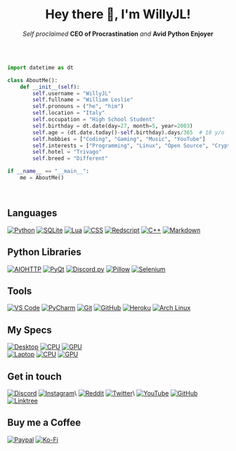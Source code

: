 <h1 align="center">Hey there 👋, I'm WillyJL!</h1>
<p align="center">
    <i>Self proclaimed</i> <b>CEO of Procrastination</b> <i>and</i> <b>Avid Python Enjoyer</b>
</p>

<br />

<br />

```py
import datetime as dt

class AboutMe():
    def __init__(self):
        self.username = "WillyJL"
        self.fullname = "William Leslie"
        self.pronouns = ("he", "him")
        self.location = "Italy"
        self.occupation = "High School Student"
        self.birthday = dt.date(day=27, month=5, year=2003)
        self.age = (dt.date.today()-self.birthday).days/365  # 18 y/o
        self.hobbies = ["Coding", "Gaming", "Music", "YouTube"]
        self.interests = ["Programming", "Linux", "Open Source", "Crypto"]
        self.hotel = "Trivago"
        self.breed = "Different"

if __name__ == "__main__":
    me = AboutMe()
```

<br />

Languages
---------
[![Python](    https://img.shields.io/badge/-Python-3776FB?style=for-the-badge&logo=python&logoColor=white                               )](https://www.python.org/)
[![SQLite](    https://img.shields.io/badge/-SQLite-DF9100?style=for-the-badge&logo=sqlite&logoColor=white                               )](https://www.sqlite.org/)
[![Lua](       https://img.shields.io/badge/-Lua-2C39BD?style=for-the-badge&logo=lua&logoColor=white                                     )](https://www.lua.org/)
[![CSS](       https://img.shields.io/badge/-CSS-DD3A0A?style=for-the-badge&logo=css3&logoColor=white                                    )](https://www.w3.org/Style/CSS/)
[![Redscript]( https://img.shields.io/badge/-Redscript-DC382D?style=for-the-badge&logo=swift&logoColor=white                             )](https://github.com/jac3km4/redscript)
[![C++](       https://img.shields.io/badge/-C++-00599C?style=for-the-badge&logo=c%2B%2B&logoColor=white                                 )](https://isocpp.org/)
[![Markdown](  https://img.shields.io/badge/-Markdown-222222?style=for-the-badge&logo=markdown&logoColor=white                           )](https://daringfireball.net/projects/markdown)

Python Libraries
-----------------
[![AIOHTTP](   https://img.shields.io/badge/-AIOHTTP-2C5BB4?style=for-the-badge&logo=aiohttp&logoColor=white                             )](https://docs.aiohttp.org/en/stable)
[![PyQt](      https://img.shields.io/badge/-PyQt-00BD00?style=for-the-badge&logo=qt&logoColor=white                                     )](https://riverbankcomputing.com/software/pyqt/intro)
[![Discord.py](https://img.shields.io/badge/-Discord.py-5865F2?style=for-the-badge&logo=discord&logoColor=white                          )](https://discordpy.readthedocs.io/en/stable)
[![Pillow](    https://img.shields.io/badge/-Pillow-FF880F?style=for-the-badge&logo=slickpic&logoColor=white                             )](https://pillow.readthedocs.io/en/stable)
[![Selenium](  https://img.shields.io/badge/-Selenium-43B02A?style=for-the-badge&logo=selenium&logoColor=white                           )](https://selenium-python.readthedocs.io/)

Tools
-----
[![VS Code](   https://img.shields.io/badge/-VS_Code-007ACC?style=for-the-badge&logo=visualstudiocode&logoColor=white                    )](https://code.visualstudio.com/)
[![PyCharm](   https://img.shields.io/badge/-PyCharm-18BEB9?style=for-the-badge&logo=pycharm&logoColor=white                             )](https://www.jetbrains.com/pycharm)
[![Git](       https://img.shields.io/badge/-Git-F05032?style=for-the-badge&logo=git&logoColor=white                                     )](https://git-scm.com/)
[![GitHub](    https://img.shields.io/badge/-GitHub-222222?style=for-the-badge&logo=github&logoColor=white                               )](https://github.com/)
[![Heroku](    https://img.shields.io/badge/-Heroku-7200F8?style=for-the-badge&logo=heroku&logoColor=white                               )](https://www.heroku.com/)
[![Arch Linux](https://img.shields.io/badge/-Arch_Linux-1793D1?style=for-the-badge&logo=archlinux&logoColor=white                        )](https://archlinux.org/)

My Specs
--------
[![Desktop](   https://img.shields.io/badge/Custom-Desktop-333333?style=for-the-badge&logo=pcgamingwiki&logoColor=white&labelColor=FF2299)](https://www.youtube.com/watch?v=TSGiyaMM_W8)
[![CPU](       https://img.shields.io/badge/-Core_i5_9600K-0071C5?style=for-the-badge&logo=intel&logoColor=white                         )](https://ark.intel.com/content/www/us/en/ark/products/134896/intel-core-i59600k-processor-9m-cache-up-to-4-60-ghz.html)
[![GPU](       https://img.shields.io/badge/-RTX_2060_Strix-76B900?style=for-the-badge&logo=nvidia&logoColor=white                       )](https://rog.asus.com/us/graphics-cards/graphics-cards/rog-strix/rog-strix-rtx2060-6g-gaming-model)\
[![Laptop](    https://img.shields.io/badge/Huawei-Laptop-333333?style=for-the-badge&logo=huawei&logoColor=white&labelColor=FF2222       )](https://consumer.huawei.com/en/laptops/matebook-d-14-2020)
[![CPU](       https://img.shields.io/badge/-Ryzen_5_3500U-ED1C24?style=for-the-badge&logo=amd&logoColor=white                           )](https://www.amd.com/en/products/apu/amd-ryzen-5-3500u#product-specs)
[![GPU](       https://img.shields.io/badge/-Integrated_GPU-ED1C24?style=for-the-badge&logo=amd&logoColor=white                          )](https://www.amd.com/en/products/apu/amd-ryzen-5-3500u#product-specs)

Get in touch
------------
[![Discord](   https://img.shields.io/badge/-WillyJL%233633-333333?style=for-the-badge&logo=discord&logoColor=white&labelColor=5865F2    )](https://discord.com/channels/@me)
[![Instagram]( https://img.shields.io/badge/-@willyjl__-333333?style=for-the-badge&logo=instagram&logoColor=white&labelColor=E4405F      )](https://www.instagram.com/willyjl_)\
[![Reddit](    https://img.shields.io/badge/-%E2%81%A0%20%E2%81%A0%E2%81%A0%E2%81%A0%E2%81%A0%E2%81%A0%E2%81%A0u%2FWillyJL%E2%81%A0%E2%81%A0%20%E2%81%A0%E2%81%A0%E2%81%A0%E2%81%A0-333333?style=for-the-badge&logo=reddit&logoColor=white&labelColor=FF4500        )](https://www.reddit.com/user/WillyJL)
[![Twitter](   https://img.shields.io/badge/-@WillyJL__-333333?style=for-the-badge&logo=twitter&logoColor=white&labelColor=1DA1F2        )](https://twitter.com/WillyJL_)\
[![YouTube](   https://img.shields.io/badge/-%E2%81%A0%20%20%20%E2%81%A0%E2%81%A0%E2%81%A0%E2%81%A0%E2%81%A0WillyJL%E2%81%A0%E2%81%A0%20%20%20%20%E2%81%A0-333333?style=for-the-badge&logo=youtube&logoColor=white&labelColor=FF2222           )](https://www.youtube.com/channel/UCxouMwGYdvfKLDP4wb-eUoQ)
[![GitHub](    https://img.shields.io/badge/-%E2%81%A0%20Willy--JL%20%E2%81%A0-333333?style=for-the-badge&logo=github&logoColor=white&labelColor=181717          )](https://github.com/Willy-JL)\
[![Linktree](  https://img.shields.io/badge/-%E2%81%A0%20%20%20%20%20%E2%81%A0%E2%81%A0%E2%81%A0%E2%81%A0linktr.ee%2F%20%20%20%20%20%20%20%20%20WillyJL%20%20%20%20%20%20%E2%81%A0-333333?style=for-the-badge&logo=linktree&logoColor=white&labelColor=29B06B         )](https://linktr.ee/WillyJL)

Buy me a Coffee
---------------
[![Paypal](    https://img.shields.io/badge/-WillyJL-333333?style=for-the-badge&logo=paypal&logoColor=white&labelColor=00457C            )](https://paypal.me/willyjl)
[![Ko-Fi](     https://img.shields.io/badge/-WillyJL-333333?style=for-the-badge&logo=kofi&logoColor=white&labelColor=FF5E5B              )](https://ko-fi.com/willyjl)

